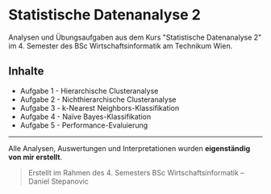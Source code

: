 # Statistische Datenanalyse 2
Analysen und Übungsaufgaben aus dem Kurs "Statistische Datenanalyse 2" im 4. Semester des BSc Wirtschaftsinformatik am Technikum Wien.

## Inhalte

- Aufgabe 1 - Hierarchische Clusteranalyse
- Aufgabe 2 - Nichthierarchische Clusteranalyse
- Aufgabe 3 - k-Nearest Neighbors-Klassifikation
- Aufgabe 4 - Naïve Bayes-Klassifikation
- Aufgabe 5 - Performance-Evaluierung

---

Alle Analysen, Auswertungen und Interpretationen wurden **eigenständig von mir erstellt**. 

> Erstellt im Rahmen des 4. Semesters BSc Wirtschaftsinformatik – Daniel Stepanovic

